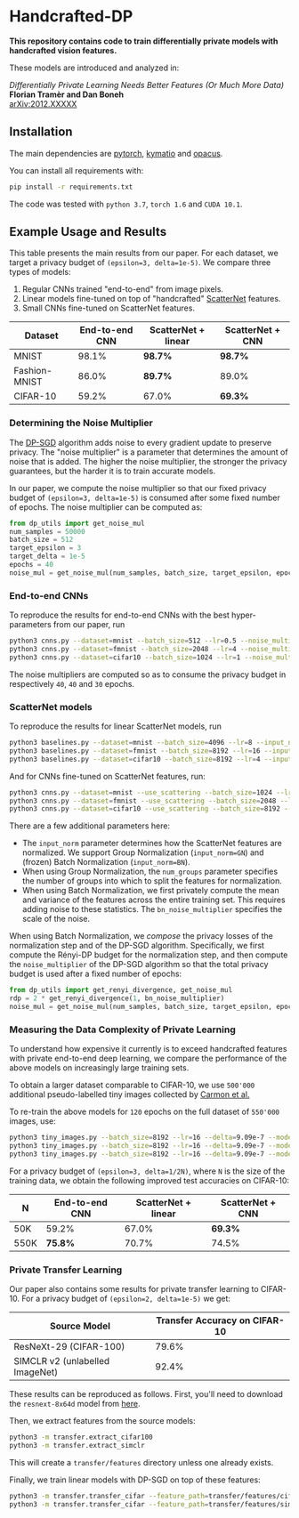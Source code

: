 # Handcrafted-DP

**This repository contains code to train differentially private models 
with handcrafted vision features.**

These models are introduced and analyzed in:

*Differentially Private Learning Needs Better Features (Or Much More Data)*</br>
**Florian Tramèr and Dan Boneh**</br>
[arXiv:2012.XXXXX](http://arxiv.org/abs/2012.XXXXX)

## Installation

The main dependencies are [pytorch](https://github.com/pytorch/pytorch), 
[kymatio](https://github.com/kymatio/kymatio) 
and [opacus](https://github.com/pytorch/opacus).

You can install all requirements with:
```bash
pip install -r requirements.txt
```

The code was tested with `python 3.7`, `torch 1.6` and `CUDA 10.1`.


## Example Usage and Results

This table presents the main results from our paper. For each dataset, we target a privacy budget of `(epsilon=3, delta=1e-5)`.
We compare three types of models: 
1) Regular CNNs trained "end-to-end" from image pixels.
2) Linear models fine-tuned on top of "handcrafted"
[ScatterNet](https://arxiv.org/abs/1412.8659) features.
3) Small CNNs fine-tuned on ScatterNet features. 

| Dataset  | End-to-end CNN | ScatterNet + linear | ScatterNet + CNN |
| ------------- | ------------- | ------------- | ------------- |
| MNIST  | 98.1%  | **98.7%** | **98.7%**
| Fashion-MNIST  | 86.0%  | **89.7%** | 89.0%
| CIFAR-10  | 59.2%  | 67.0% | **69.3%**


### Determining the Noise Multiplier

The [DP-SGD](https://arxiv.org/abs/1607.00133) algorithm adds noise 
to every gradient update to preserve privacy.
The "noise multiplier" is a parameter that determines the amount of noise 
that is added. 
The higher the noise multiplier, the stronger the privacy guarantees, 
but the harder it is to train accurate models.

In our paper, we compute the noise multiplier so that our fixed privacy budget
of `(epsilon=3, delta=1e-5)` is consumed after some fixed number of epochs.
The noise multiplier can be computed as:
```python
from dp_utils import get_noise_mul
num_samples = 50000
batch_size = 512
target_epsilon = 3
target_delta = 1e-5
epochs = 40
noise_mul = get_noise_mul(num_samples, batch_size, target_epsilon, epochs, target_delta=target_delta)
```

### End-to-end CNNs

To reproduce the results for end-to-end CNNs with the best hyper-parameters from our paper, run
```bash
python3 cnns.py --dataset=mnist --batch_size=512 --lr=0.5 --noise_multiplier=1.23
python3 cnns.py --dataset=fmnist --batch_size=2048 --lr=4 --noise_multiplier=2.15
python3 cnns.py --dataset=cifar10 --batch_size=1024 --lr=1 --noise_multiplier=1.54
```
The noise multipliers are computed so as to consume the privacy budget in 
respectively `40`, `40` and `30` epochs.

### ScatterNet models

To reproduce the results for linear ScatterNet models, run
```bash
python3 baselines.py --dataset=mnist --batch_size=4096 --lr=8 --input_norm=BN --bn_noise_multiplier=8 --noise_multiplier=3.04
python3 baselines.py --dataset=fmnist --batch_size=8192 --lr=16 --input_norm=GroupNorm --num_groups=27 --noise_multiplier=4.05
python3 baselines.py --dataset=cifar10 --batch_size=8192 --lr=4 --input_norm=BN --bn_noise_multiplier=8 --noise_multiplier=5.67
```
And for CNNs fine-tuned on ScatterNet features, run:
```bash
python3 cnns.py --dataset=mnist --use_scattering --batch_size=1024 --lr=1 --input_norm=BN --bn_noise_multiplier=8 --noise_multiplier=1.35
python3 cnns.py --dataset=fmnist --use_scattering --batch_size=2048 --lr=4 --input_norm=GroupNorm --num_groups=27 --noise_multiplier=2.15
python3 cnns.py --dataset=cifar10 --use_scattering --batch_size=8192 --lr=4 --input_norm=BN --bn_noise_multiplier=8 --noise_multiplier=5.67
```

There are a few additional parameters here:
* The `input_norm` parameter determines how the ScatterNet features are normalized. 
We support Group Normalization (`input_norm=GN`) 
and (frozen) Batch Normalization (`input_norm=BN`).
* When using Group Normalization, the `num_groups` parameter specifies the number
of groups into which to split the features for normalization.
* When using Batch Normalization, we first privately compute the mean and variance
of the features across the entire training set. This requires adding noise to 
these statistics. The `bn_noise_multiplier` specifies the scale of the noise. 

When using Batch Normalization, we *compose* the privacy losses of the 
normalization step and of the DP-SGD algorithm.
Specifically, we first compute the Rényi-DP budget for the normalization step, 
and then compute the `noise_multiplier` of the DP-SGD algorithm so that the total
privacy budget is used after a fixed number of epochs:
```python
from dp_utils import get_renyi_divergence, get_noise_mul
rdp = 2 * get_renyi_divergence(1, bn_noise_multiplier)
noise_mul = get_noise_mul(num_samples, batch_size, target_epsilon, epochs, rdp_init=rdp, target_delta=target_delta)
```

### Measuring the Data Complexity of Private Learning

To understand how expensive it currently is to exceed handcrafted features 
with private end-to-end deep learning, we compare the performance of the 
above models on increasingly large training sets.

To obtain a larger dataset comparable to CIFAR-10, we use `500'000` additional
pseudo-labelled tiny images collected by [Carmon et al.](https://github.com/yaircarmon/semisup-adv)

To re-train the above models for `120` epochs on the full dataset of `550'000` images, use:

```bash
python3 tiny_images.py --batch_size=8192 --lr=16 --delta=9.09e-7 --model=linear --use_scattering --bn_noise_multiplier=8 --epochs=120 --noise_multiplier=1.1
python3 tiny_images.py --batch_size=8192 --lr=16 --delta=9.09e-7 --model=cnn --epochs=120 --noise_multiplier=1.1	
python3 tiny_images.py --batch_size=8192 --lr=16 --delta=9.09e-7 --model=cnn --use_scattering --bn_noise_multiplier=8 --epochs=120 --noise_multiplier=1.1
```

For a privacy budget of `(epsilon=3, delta=1/2N)`, where `N` is the size of the 
training data, we obtain the following improved test accuracies on CIFAR-10:

N| End-to-end CNN | ScatterNet + linear | ScatterNet + CNN |
| ------------- | ------------- | ------------- | ------------- |
| 50K  | 59.2%  | 67.0% | **69.3%**
|550K |  **75.8%** | 70.7% | 74.5% |

### Private Transfer Learning
Our paper also contains some results for private transfer learning to CIFAR-10.
For a privacy budget of `(epsilon=2, delta=1e-5)` we get:

 Source Model  | Transfer Accuracy on CIFAR-10 |
| ------------- | ------------- | 
| ResNeXt-29 (CIFAR-100) | 79.6%  | 
| SIMCLR v2 (unlabelled ImageNet) | 92.4%  | 

These results can be reproduced as follows. 
First, you'll need to download the `resnext-8x64d` model from 
[here](https://github.com/bearpaw/pytorch-classification).

Then, we extract features from the source models:
```bash
python3 -m transfer.extract_cifar100
python3 -m transfer.extract_simclr
```
This will create a `transfer/features` directory unless one already exists.

Finally, we train linear models with DP-SGD on top of these features:
```bash
python3 -m transfer.transfer_cifar --feature_path=transfer/features/cifar100_resnext --batch_size=2048 --lr=8 --noise_multiplier=3.32
python3 -m transfer.transfer_cifar --feature_path=transfer/features/simclr_r50_2x_sk1 --batch_size=1024 --lr=4 --noise_multiplier=2.40
```
